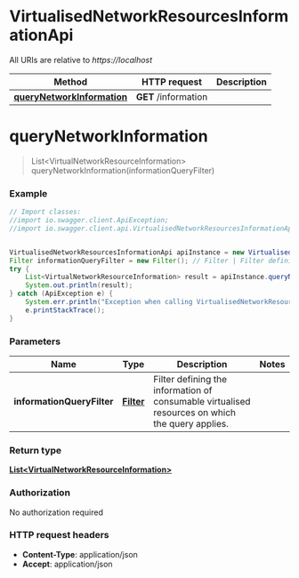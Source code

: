 # VirtualisedNetworkResourcesInformationApi

All URIs are relative to *https://localhost*

Method | HTTP request | Description
------------- | ------------- | -------------
[**queryNetworkInformation**](VirtualisedNetworkResourcesInformationApi.md#queryNetworkInformation) | **GET** /information | 


<a name="queryNetworkInformation"></a>
# **queryNetworkInformation**
> List&lt;VirtualNetworkResourceInformation&gt; queryNetworkInformation(informationQueryFilter)



### Example
```java
// Import classes:
//import io.swagger.client.ApiException;
//import io.swagger.client.api.VirtualisedNetworkResourcesInformationApi;


VirtualisedNetworkResourcesInformationApi apiInstance = new VirtualisedNetworkResourcesInformationApi();
Filter informationQueryFilter = new Filter(); // Filter | Filter defining the information of consumable virtualised resources on which the query applies.
try {
    List<VirtualNetworkResourceInformation> result = apiInstance.queryNetworkInformation(informationQueryFilter);
    System.out.println(result);
} catch (ApiException e) {
    System.err.println("Exception when calling VirtualisedNetworkResourcesInformationApi#queryNetworkInformation");
    e.printStackTrace();
}
```

### Parameters

Name | Type | Description  | Notes
------------- | ------------- | ------------- | -------------
 **informationQueryFilter** | [**Filter**](Filter.md)| Filter defining the information of consumable virtualised resources on which the query applies. |

### Return type

[**List&lt;VirtualNetworkResourceInformation&gt;**](VirtualNetworkResourceInformation.md)

### Authorization

No authorization required

### HTTP request headers

 - **Content-Type**: application/json
 - **Accept**: application/json

